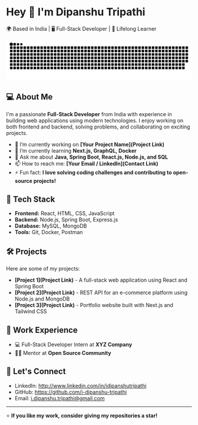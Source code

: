 # Hey 👋 I'm Dipanshu Tripathi  
🌍 Based in India | 🖥️ Full-Stack Developer | 🌱 Lifelong Learner  

<picture>
  <source media="(prefers-color-scheme: dark)" srcset="https://raw.githubusercontent.com/i-dipanshu-tripathi/i-dipanshu-tripathi/output/github-snake-dark.svg" />
  <source media="(prefers-color-scheme: light)" srcset="https://raw.githubusercontent.com/i-dipanshu-tripathi/i-dipanshu-tripathi/output/github-snake.svg" />
  <img alt="github-snake" src="https://raw.githubusercontent.com/i-dipanshu-tripathi/i-dipanshu-tripathi/output/github-snake.svg" />
</picture>

## 💻 About Me  
I'm a passionate **Full-Stack Developer** from India with experience in building web applications using modern technologies. I enjoy working on both frontend and backend, solving problems, and collaborating on exciting projects.

- 🔭 I’m currently working on **[Your Project Name](Project Link)**  
- 🌱 I’m currently learning **Next.js, GraphQL, Docker**  
- 💬 Ask me about **Java, Spring Boot, React.js, Node.js, and SQL**  
- 📫 How to reach me: **[Your Email / LinkedIn](Contact Link)**  
- ⚡ Fun fact: **I love solving coding challenges and contributing to open-source projects!**  

## 🚀 Tech Stack  
- **Frontend:** React, HTML, CSS, JavaScript  
- **Backend:** Node.js, Spring Boot, Express.js  
- **Database:** MySQL, MongoDB  
- **Tools:** Git, Docker, Postman  


## 🛠️ Projects  
Here are some of my projects:  

- **[Project 1](Project Link)** - A full-stack web application using React and Spring Boot  
- **[Project 2](Project Link)** - REST API for an e-commerce platform using Node.js and MongoDB  
- **[Project 3](Project Link)** - Portfolio website built with Next.js and Tailwind CSS  

## 💼 Work Experience  
- 💻 Full-Stack Developer Intern at **XYZ Company**  
- 🧑‍🏫 Mentor at **Open Source Community**  

## 🤝 Let's Connect  
- LinkedIn: http://www.linkedin.com/in/idipanshutripathi
- GitHub: https://github.com/i-dipanshu-tripathi 
- Email: i.dipanshu.tripathi@gmail.com

---
⭐ **If you like my work, consider giving my repositories a star!**  

